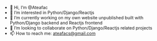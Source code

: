 - 👋 Hi, I’m @Ateafac
- 👀 I’m interested in Python/Django/Reactjs
- 🌱 I’m currently working on my own website unpublished built with Python/Django backend and Reactjs frontend
- 💞️ I’m looking to collaborate on Python/Django/Reactjs related projects
- 📫 How to reach me: ateafacs@gmail.com

<!---
Ateafac/Ateafac is a ✨ special ✨ repository because its `README.md` (this file) appears on your GitHub profile.
You can click the Preview link to take a look at your changes.
--->
